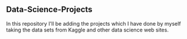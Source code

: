 ## Data-Science-Projects ##
In this repository I'll be adding the projects which I have done by myself taking the data sets from Kaggle and other data science web sites.         





